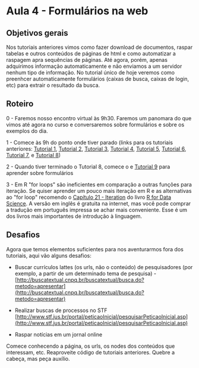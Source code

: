 # Aula 4 - Formulários na web

## Objetivos gerais

Nos tutoriais anteriores vimos como fazer download de documentos, raspar tabelas e outros conteúdos de páginas de html e como automatizar a raspagem apra sequências de páginas. Até agora, porém, apenas adquirimos informação automaticamente e não enviamos a um servidor nenhum tipo de informação. No tutorial único de hoje veremos como preenhcer automaticamente formulários (caixas de busca, caixas de login, etc) para extrair o resultado da busca.

## Roteiro

0 - Faremos nosso encontro virtual às 9h30. Faremos um panomara do que vimos até agora no curso e conversaremos sobre formulários e sobre os exemplos do dia.

1 - Comece às 9h do ponto onde tiver parado (links para os tutoriais anteriores: [Tutorial 1](https://github.com/seade-R/raspagem-dados-r/blob/main/tutoriais/tutorial-01.md), [Tutorial 2](https://github.com/seade-R/raspagem-dados-r/blob/main/tutoriais/tutorial-02.md), [Tutorial 3](https://github.com/seade-R/raspagem-dados-r/blob/main/tutoriais/tutorial-03.md), [Tutorial 4](https://github.com/seade-R/raspagem-dados-r/blob/main/tutoriais/tutorial-04.md), [Tutorial 5](https://github.com/seade-R/raspagem-dados-r/blob/main/tutoriais/tutorial-05.md), [Tutorial 6](https://github.com/seade-R/raspagem-dados-r/blob/main/tutoriais/tutorial-06.md), [Tutorial 7](https://github.com/seade-R/raspagem-dados-r/blob/main/tutoriais/tutorial-07.md), e [Tutorial 8](https://github.com/seade-R/raspagem-dados-r/blob/main/tutoriais/tutorial-08.md))

2 - Quando tiver terminado o Tutorial 8, comece o e [Tutorial 9](https://github.com/seade-R/raspagem-dados-r/blob/main/tutoriais/tutorial-09.md) para aprender sobre formulários

3 - Em R "for loops" são ineficientes em comparação a outras funções para iteração. Se quiser aprender um pouco mais iteração em R e as alternativas ao "for loop" recomendo o [Capítulo 21 - Iteration](https://r4ds.had.co.nz/iteration.html) do livro [R for Data Science](https://r4ds.had.co.nz). A versão em inglês é gratuita na internet, mas você pode comprar a tradução em português impressa se achar mais conveniente. Esse é um dos livros mais importantes de introdução à linguagem. 

## Desafios

Agora que temos elementos suficientes para nos aventurarmos fora dos tutoriais, aqui vão alguns desafios:

- Buscar currículos lattes (os urls, não o conteúdo) de pesquisadores (por exemplo, a partir de um determinado tema de pesquisa) - [http://buscatextual.cnpq.br/buscatextual/busca.do?metodo=apresentar](http://buscatextual.cnpq.br/buscatextual/busca.do?metodo=apresentar)

- Realizar buscas de processos no STF [http://www.stf.jus.br/portal/peticaoInicial/pesquisarPeticaoInicial.asp](http://www.stf.jus.br/portal/peticaoInicial/pesquisarPeticaoInicial.asp)

- Raspar notícias em um jornal online

Comece conhecendo a página, os urls, os nodes dos conteúdos que interessam, etc. Reaproveite código de tutoriais anteriores. Quebre a cabeça, mas peça auxílio.